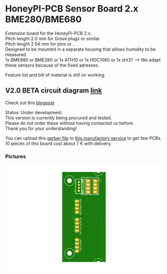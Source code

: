 # HoneyPI-PCB Sensor Board 2.x BME280/BME680

Extension board for the HoneyPi-PCB 2.x.  
Pitch lenght 2.0 mm for Grove plugs or similar.  
Pitch lenght 2.54 mm for pins or...  
Designed to be mounted in a separate housing that allows humidity to be measured.  
1x BME680 or BME280 or 1x ATH10 or 1x HDC1080 or 1x sht31
--> We adapt these sensors because of the fixed adresses. 

Feature list and bill of material is still on working.   

## V2.0 BETA circuit diagram [link](./PCB_Sensor_Board_2.x_BME280_680_ATH10_HDC1080.pdf)
Check out this [blogpost](https://www.honey-pi.de/)

Status: Under development.  
This version is currently being procured and tested.  
Please do not order these without having contacted us before.  
Thank you for your understanding!  

You can upload this [gerber file](./PCB_Sensor_Board_2.x_BME280_680_ATH10_HDC1080_2020-11-16.zip) to [this manufactory service](https://jlcpcb.com/quote) to get few PCBs. 10 pieces of this board cost about 7 € with delivery. 

### Pictures
![Board render picture](./Pictures/PCB_Sensor_Board_2.x_BME280_680_ATH10_HDC1080.png)


